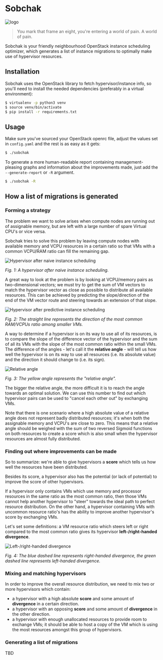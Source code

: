 # Sobchak

![logo](img/logo.png)

> You mark that frame an eight, you're entering a world of pain. A world of
> pain.

Sobchak is your friendly neighbourhood OpenStack instance scheduling optimizer,
which generates a list of instance migrations to optimally make use of
hypervisor resources.

## Installation

Sobchak uses the OpenStack library to fetch hypervisor/instance info, so you'll
need to install the needed dependencies (preferably in a virtual environment):

```bash
$ virtualenv -p python3 venv
$ source venv/bin/activate
$ pip install -r requirements.txt
```

## Usage

Make sure you've sourced your OpenStack openrc file, adjust the values set in
`config.yaml` and the rest is as easy as it gets:

```bash
$ ./sobchak
```

To generate a more human-readable report containing management-pleasing graphs
and information about the improvements made, just add the `--generate-report` or
`-R` argument.

```bash
$ ./sobchak -R
```

## How a list of migrations is generated

### Forming a strategy

The problem we want to solve arises when compute nodes are running out of
assignable memory, but are left with a large number of spare Virtual CPU's or
vice versa.

Sobchak tries to solve this problem by leaving compute nodes with available
memory and VCPU resources in a certain ratio so that VMs with a common VCPU/RAM
ratio can fill the remaining gap.

![Hypervisor after naive instance scheduling](img/README-1.png)

*Fig. 1: A hypervisor after naive instance scheduling.*

A great way to look at the problem is by looking at VCPU/memory pairs as
two-dimensional vectors; we must try to get the sum of VM vectors to match the
hypervisor vector as close as possible to distribute all available resources.
This can be achieved by predicting the slope/direction of the end of the VM
vector route and steering towards an extension of that slope.

![Hypervisor after predictive instance scheduling](img/README-2.png)

*Fig. 2: The straight line represents the direction of the most common RAM/VCPUs
ratio among smaller VMs.*

A way to determine if a hypervisor is on its way to use all of its resources, is
to compare the slope of the difference vector of the hypervisor and the sum of
all its VMs with the slope of the most common ratio within the small VMs. The
difference of the angles - let's call it the **relative angle** - will tell us
how well the hypervisor is on its way to use all resources (i.e. its absolute
value) and the direction it should change to (i.e. its sign).

![Relative angle](img/README-3.png)

*Fig. 3: The yellow angle represents the "relative angle".*

The bigger the relative angle, the more difficult it is to reach the angle
towards an optimal solution. We can use this number to find out which hypervisor
pairs can be used to "cancel each other out" by exchanging VMs.

Note that there is one scenario where a high absolute value of a relative angle
does not represent badly distributed resources; it's when both the assignable
memory and VCPU's are close to zero. This means that a relative angle should be
weighed with the sum of two reversed Sigmoid functions on both resources to
create a score which is also small when the hypervisor resources are almost
fully distributed.

### Finding out where improvements can be made

So to summarize: we're able to give hypervisors a **score** which tells us how
well the resources have been distributed.

Besides its score, a hypervisor also has the potential (or lack of potential) to
improve the score of other hypervisors.

If a hypervisor only contains VMs which use memory and processor resources in
the same ratio as the most common ratio, then those VMs cannot help another
hypervisor to "steer" towards the ideal path to perfect resource distribution.
On the other hand, a hypervisor containing VMs with uncommon resource ratio's
has the ability to improve another hypervisor's score by exchanging VMs.

Let's set some definitions: a VM resource ratio which steers left or right
compared to the most common ratio gives its hypervisor
**left-/right-handed divergence**.

![Left-/right-handed divergence](img/README-4.png)

*Fig. 4: The blue dashed line represents right-handed divergence, the green
dashed line represents left-handed divergence.*

### Mixing and matching hypervisors

In order to improve the overall resource distribution, we need to mix two or
more hypervisors which contain:

* a hypervisor with a high absolute **score** and some amount of **divergence**
  in a certain direction.
* a hypervisor with an opposing **score** and some amount of **divergence** in
  the other direction.
* a hypervisor with enough unallocated resources to provide room to exchange
  VMs; it should be able to host a copy of the VM which is using the most
  resources amongst this group of hypervisors.

### Generating a list of migrations

TBD

